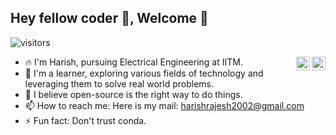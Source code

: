 ## Hey fellow coder 👋, Welcome 🙏
![visitors](https://visitor-badge.glitch.me/badge?page_id=https://github.com/HR-1-1)
<div align="center">
<a href="https://www.linkedin.com/in/harish-r-1458b81bb/" target="_blank" rel="nofollow"><img align="right" alt="Harish's Linkdein" width="22px" src="https://img.icons8.com/color/48/000000/linkedin-2--v2.png" /></a><a href="https://www.instagram.com/thanith_thamizhan/" target="_blank" rel="nofollow"><img align="right" alt="Harish's Instafram" width="22px" src="https://img.icons8.com/color/48/000000/instagram-new--v2.png" /></a>
</div>

- 🔥 I'm Harish, pursuing Electrical Engineering at IITM.
- 🔭 I'm a learner, exploring various fields of technology and leveraging them to solve real world problems.
- 🌱 I believe open-source is the right way to do things.
- 📫 How to reach me: Here is my mail: <harishrajesh2002@gmail.com>
- ⚡  Fun fact: Don't trust conda.

